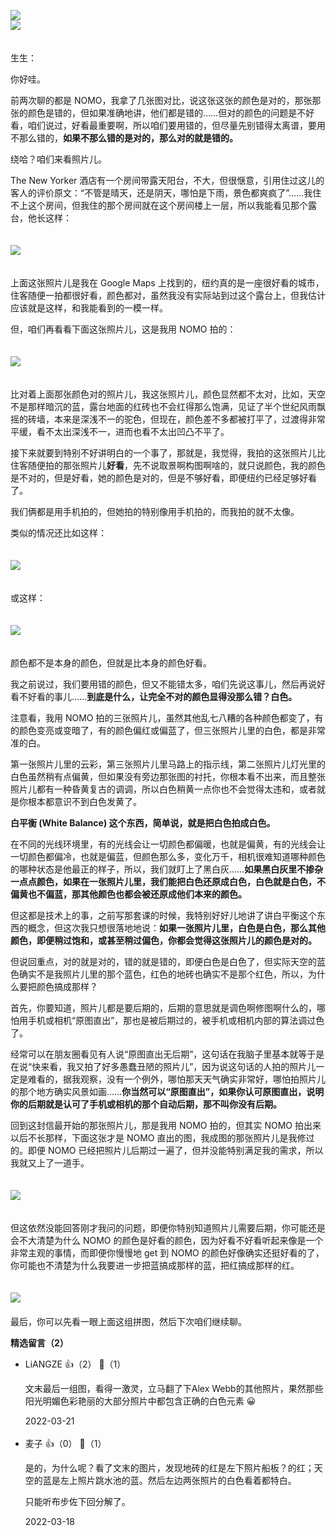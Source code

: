 [![](https://static001.geekbang.org/resource/image/4e/aa/4e41647e2d924501c2411980b8d108aa.jpg?wh=750x360)](http://time.geekbang.org/column/article/493360)  
[![](https://static001.geekbang.org/resource/image/ed/81/ed2b8868c1583e3d09a23b1b4766f081.jpg?wh=750x360)](http://time.geekbang.org/column/article/493390)

　  
生生：

你好哇。

前两次聊的都是 NOMO，我拿了几张图对比，说这张这张的颜色是对的，那张那张的颜色是错的，但如果准确地讲，他们都是错的……但对的颜色的问题是不好看，咱们说过，好看最重要啊，所以咱们要用错的，但尽量先别错得太离谱，要用不那么错的，**如果不那么错的是对的，那么对的就是错的。**

绕哈？咱们来看照片儿。

The New Yorker 酒店有一个房间带露天阳台，不大，但很惬意，引用住过这儿的客人的评价原文：“不管是晴天，还是阴天，哪怕是下雨，景色都爽疯了”……我住不上这个房间，但我住的那个房间就在这个房间楼上一层，所以我能看见那个露台，他长这样：  
　

![](https://static001.geekbang.org/resource/image/46/76/46e3cbbe657b097c934af45170e1f576.png?wh=3300x2063)

　  
上面这张照片儿是我在 Google Maps 上找到的，纽约真的是一座很好看的城市，住客随便一拍都很好看，颜色都对，虽然我没有实际站到过这个露台上，但我估计应该就是这样，和我能看到的一模一样。

但，咱们再看看下面这张照片儿，这是我用 NOMO 拍的：  
　

![](https://static001.geekbang.org/resource/image/98/0e/9815008931bb33c38cc639f5d174a80e.jpg?wh=2688x4032)

　  
比对着上面那张颜色对的照片儿，我这张照片儿，颜色显然都不太对，比如，天空不是那样暗沉的蓝，露台地面的红砖也不会红得那么饱满，见证了半个世纪风雨飘摇的砖墙，本来是深浅不一的驼色，但现在，颜色差不多都被打平了，过渡得非常平缓，看不太出深浅不一，进而也看不太出凹凸不平了。

接下来就要到特别不好讲明白的一个事了，那就是，我觉得，我拍的这张照片儿比住客随便拍的那张照片儿**好看**，先不说取景啊构图啊啥的，就只说颜色，我的颜色是不对的，但是好看，她的颜色是对的，但是不够好看，即便纽约已经足够好看了。

我们俩都是用手机拍的，但她拍的特别像用手机拍的，而我拍的就不太像。

类似的情况还比如这样：  
　

![](https://static001.geekbang.org/resource/image/48/9c/483e7d2c26f9dc9ccf643771811ec39c.jpg?wh=1015x768)

　  
或这样：  
　

![](https://static001.geekbang.org/resource/image/30/05/3001bef61d4f7cdb083a1350fac11a05.jpg?wh=1015x768)

　  
颜色都不是本身的颜色，但就是比本身的颜色好看。

我之前说过，我们要用错的颜色，但又不能错太多，咱们先说这事儿，然后再说好看不好看的事儿……**到底是什么，让完全不对的颜色显得没那么错？白色。**

注意看，我用 NOMO 拍的三张照片儿，虽然其他乱七八糟的各种颜色都变了，有的颜色变亮或变暗了，有的颜色偏红或偏蓝了，但三张照片儿里的白色，都是非常准的白。

第一张照片儿里的云彩，第三张照片儿里马路上的指示线，第二张照片儿灯光里的白色虽然稍有点偏黄，但如果没有旁边那张图的衬托，你根本看不出来，而且整张照片儿都有一种昏黄复古的调调，所以白色稍黄一点你也不会觉得太违和，或者就是你根本都意识不到白色发黄了。

**白平衡 (White Balance) 这个东西，简单说，就是把白色拍成白色。**

在不同的光线环境里，有的光线会让一切颜色都偏暖，也就是偏黄，有的光线会让一切颜色都偏冷，也就是偏蓝，但颜色那么多，变化万千，相机很难知道哪种颜色的哪种状态是他最正的样子，所以，我们就盯上了黑白灰……**如果黑白灰里不掺杂一点点颜色，如果在一张照片儿里，我们能把白色还原成白色，白色就是白色，不偏黄也不偏蓝，那其他颜色也都会被还原成他们本来的颜色。**

但这都是技术上的事，之前写那套课的时候，我特别好好儿地讲了讲白平衡这个东西的概念，但这次我只想很落地地说：**如果一张照片儿里，白色是白色，那么其他颜色，即便稍过饱和，或甚至稍过偏色，你都会觉得这张照片儿的颜色是对的。**

但说回重点，对的就是对的，错的就是错的，即便白色是白色了，但实际天空的蓝色确实不是我照片儿里的那个蓝色，红色的地砖也确实不是那个红色，所以，为什么要把颜色搞成那样？

首先，你要知道，照片儿都是要后期的，后期的意思就是调色啊修图啊什么的，哪怕用手机或相机“原图直出”，那也是被后期过的，被手机或相机内部的算法调过色了。

经常可以在朋友圈看见有人说“原图直出无后期”，这句话在我脑子里基本就等于是在说“快来看，我又拍了好多愚蠢丑陋的照片儿”，因为说这句话的人拍的照片儿一定是难看的，据我观察，没有一个例外，哪怕那天天气确实非常好，哪怕拍照片儿的那个地方确实风景如画……**你当然可以“原图直出”，如果你认可原图直出，说明你的后期就是认可了手机或相机的那个自动后期，那不叫你没有后期。**

回到这封信最开始的那张照片儿，那是我用 NOMO 拍的，但其实 NOMO 拍出来以后不长那样，下面这张才是 NOMO 直出的图，我成图的那张照片儿是我修过的。即便 NOMO 已经把照片儿后期过一遍了，但并没能特别满足我的需求，所以我就又上了一道手。  
　

![](https://static001.geekbang.org/resource/image/08/49/0871fc9ab420954b03f5yyb4ee702a49.jpg?wh=2688x4032)

　  
但这依然没能回答刚才我问的问题，即便你特别知道照片儿需要后期，你可能还是会不大清楚为什么 NOMO 的颜色是好看的颜色，因为好看不好看听起来像是一个非常主观的事情，而即便你慢慢地 get 到 NOMO 的颜色好像确实还挺好看的了，你可能也不清楚为什么我要进一步把蓝搞成那样的蓝，把红搞成那样的红。  
　

![](https://static001.geekbang.org/resource/image/fc/ba/fcee836ef31095ffb7a1b29f124197ba.jpg?wh=2126x1538)  
　  
最后，你可以先看一眼上面这组拼图，然后下次咱们继续聊。
<div><strong>精选留言（2）</strong></div><ul>
<li><span>LiANGZE</span> 👍（2） 💬（1）<p>文末最后一组图，看得一激灵，立马翻了下Alex Webb的其他照片，果然那些阳光明媚色彩艳丽的大部分照片中都包含正确的白色元素 😀</p>2022-03-21</li><br/><li><span>麦子</span> 👍（0） 💬（1）<p>是的，为什么呢？看了文末的图片，发现地砖的红是左下照片船板？的红；天空的蓝是左上照片跳水池的蓝。然后左边两张照片的白色看着都特白。

只能听布步佐下回分解了。</p>2022-03-18</li><br/>
</ul>
